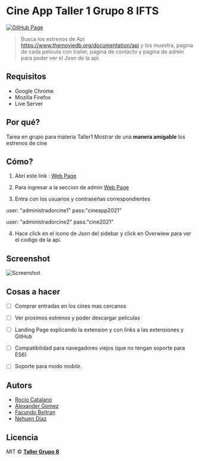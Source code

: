 # Cine App  Taller 1 Grupo 8 IFTS



[![GitHub Page](https://img.shields.io/badge/chrome%20web%20store-v1.0.0-blue.svg?style=flat-square)](https://nehuenld.github.io/Taller1-Grupo8/)


> Busca los estrenos de Api https://www.themoviedb.org/documentation/api y los muestra, pagina de cada pelicula con trailer, pagina de contacto y pagina de admin para poder ver el Json de la api.

## Requisitos

* Google Chrome
* Mozilla Firefox
* Live Server
## Por qué?

Tarea en grupo para materia Taller1 
Mostrar de una **manera amigable** los estrenos de cine

## Cómo?

1. Abrí este link : [Web Page](https://nehuenld.github.io/Taller1-Grupo8/)

2. Para ingresar a la seccion de admin
[Web Page](https://nehuenld.github.io/Taller1-Grupo8/login.html)

3. Entra con los usuarios y contraseñas correspondientes

user: "administradorcine1"
pass:"cineapp2021"

user: "administradorcine2"
pass:"cine2021"

4. Hace click en el icono de Json del sidebar y click en Overwiew para ver el codigo de la api.


## Screenshot

![Screenshot](https://ibb.co/cNkLqsc "Screenshot")

## Cosas a hacer

* [ ] Comprar entradas en los cines mas cercanos

* [ ] Ver proximos estrenos y poder descargar peliculas 

* [ ] Landing Page explicando la extension y con links a las extensiones y GitHub

* [ ] Compatibilidad para navegadores viejos (que no tengan soporte para ES6)


* [ ] Soporte para modo _mobile_. 

## Autors

* [Rocio Catalano](https://github.com/rociocatalano)
* [Alexander Gomez](https://github.com/alegomez94)
* [Facundo Beltran ](https://github.com/facubeltran)
* [Nehuen Diaz](https://github.com/Nehuenld)


## Licencia

MIT © **[Taller Grupo 8]()**